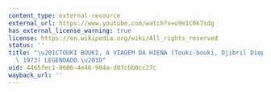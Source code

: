 ```yaml
---
content_type: external-resource
external_url: https://www.youtube.com/watch?v=u9e1C0k7sdg
has_external_license_warning: true
license: https://en.wikipedia.org/wiki/All_rights_reserved
status: ''
title: "\u201CTOUKI BOUKI, A VIAGEM DA HIENA (Touki-bouki, Djibril Diop Mamb\xE9ty\
  \ 1973) LEGENDADO.\u201D"
uid: 4465fec1-0606-4e46-984a-d8fcbb0cc27c
wayback_url: ''
---
```


